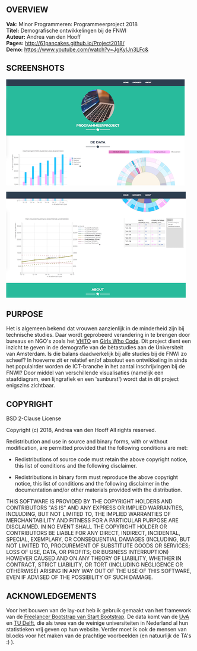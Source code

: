 **OVERVIEW**
----------------  
**Vak**: Minor Programmeren: Programmeerproject 2018  
**Titel:** Demografische ontwikkelingen bij de FNWI  
**Auteur:** Andrea van den Hooff  
**Pages:** http://61pancakes.github.io/Project2018/  
**Demo:** https://www.youtube.com/watch?v=JgKyIJn3LFc&

**SCREENSHOTS**  
-----
![final](doc/finalv5.png)  
  
![final](doc/finalv6.png)

**PURPOSE**  
-----
Het is algemeen bekend dat vrouwen aanzienlijk in de minderheid zijn bij technische studies. Daar wordt geprobeerd verandering in te brengen door bureaus en NGO's zoals het [VHTO](https://www.vhto.nl/over-vhto/) en [Girls Who Code](https://www.girlswhocode.com). Dit project dient een inzicht te geven in de demografie van de bètastudies aan de Universiteit van Amsterdam. Is die balans daadwerkelijk bij alle studies bij de FNWI zo scheef? In hoeverre zit er relatief en/of absoluut een ontwikkeling in sinds het populairder worden de ICT-branche in het aantal inschrijvingen bij de FNWI? Door middel van verschillende visualisaties (namelijk een staafdiagram, een lijngrafiek en een 'sunburst') wordt dat in dit project enigszins zichtbaar.

COPYRIGHT
---------

BSD 2-Clause License

Copyright (c) 2018, Andrea van den Hooff
All rights reserved.

Redistribution and use in source and binary forms, with or without
modification, are permitted provided that the following conditions are met:

* Redistributions of source code must retain the above copyright notice, this
  list of conditions and the following disclaimer.

* Redistributions in binary form must reproduce the above copyright notice,
  this list of conditions and the following disclaimer in the documentation
  and/or other materials provided with the distribution.

THIS SOFTWARE IS PROVIDED BY THE COPYRIGHT HOLDERS AND CONTRIBUTORS "AS IS"
AND ANY EXPRESS OR IMPLIED WARRANTIES, INCLUDING, BUT NOT LIMITED TO, THE
IMPLIED WARRANTIES OF MERCHANTABILITY AND FITNESS FOR A PARTICULAR PURPOSE ARE
DISCLAIMED. IN NO EVENT SHALL THE COPYRIGHT HOLDER OR CONTRIBUTORS BE LIABLE
FOR ANY DIRECT, INDIRECT, INCIDENTAL, SPECIAL, EXEMPLARY, OR CONSEQUENTIAL
DAMAGES (INCLUDING, BUT NOT LIMITED TO, PROCUREMENT OF SUBSTITUTE GOODS OR
SERVICES; LOSS OF USE, DATA, OR PROFITS; OR BUSINESS INTERRUPTION) HOWEVER
CAUSED AND ON ANY THEORY OF LIABILITY, WHETHER IN CONTRACT, STRICT LIABILITY,
OR TORT (INCLUDING NEGLIGENCE OR OTHERWISE) ARISING IN ANY WAY OUT OF THE USE
OF THIS SOFTWARE, EVEN IF ADVISED OF THE POSSIBILITY OF SUCH DAMAGE.

**ACKNOWLEDGEMENTS**
--------

Voor het bouwen van de lay-out heb ik gebruik gemaakt van het framework van de [Freelancer Bootstrap van Start Bootstrap](https://github.com/BlackrockDigital/startbootstrap-freelancer/blob/gh-pages/LICENSE). De data komt van de [UvA](http://www.uva.nl/en/about-the-uva/uva-profile/facts-and-figures/facts-and-figures.html) en [TU Delft](https://www.tudelft.nl/over-tu-delft/feiten-en-cijfers/), die als twee van de weinige universiteiten in Nederland al hun statistieken vrij geven op hun website. Verder moet ik ook de mensen van bl.ocks voor het maken van de prachtige voorbeelden (en natuurlijk de TA's :) ).
